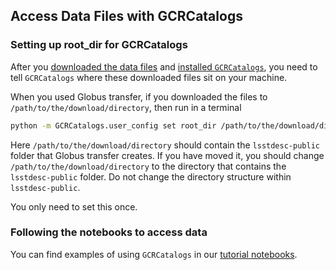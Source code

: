 ## Access Data Files with GCRCatalogs

### Setting up root_dir for GCRCatalogs

After you [downloaded the data files](01_download_data_files.md) and [installed `GCRCatalogs`](03_install_gcr_catalogs.md),
you need to tell `GCRCatalogs` where these downloaded files sit on your machine. 

When you used Globus transfer, if you downloaded the files to `/path/to/the/download/directory`, then run in a terminal

```bash
python -m GCRCatalogs.user_config set root_dir /path/to/the/download/directory
```

Here `/path/to/the/download/directory` should contain the `lsstdesc-public` folder that Globus transfer creates. 
If you have moved it, you should change `/path/to/the/download/directory` to the directory that contains the `lsstdesc-public` folder.
Do not change the directory structure within `lsstdesc-public`. 

You only need to set this once. 

### Following the notebooks to access data

You can find examples of using `GCRCatalogs` in our [tutorial notebooks](https://github.com/LSSTDESC/DC2-Public-Release/tree/main/notebooks).
